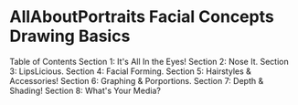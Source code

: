 # AllAboutPortraits Facial Concepts Drawing Basics
Table of Contents               Section 1: It's All In the Eyes!   Section 2: Nose It.             Section 3: LipsLicious.               Section 4: Facial Forming.     Section 5: Hairstyles & Accessories! Section 6: Graphing & Porportions.    Section 7: Depth & Shading!      Section 8: What's Your Media? 

